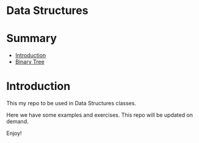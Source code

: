 # Data Structures

# Summary

- [Introduction](#intro)
- [Binary Tree](/binary-tree/)
# Introduction

This my repo to be used in Data Structures classes. 

Here we have some examples and exercises. This repo will be updated on demand.

Enjoy!